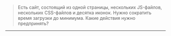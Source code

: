
> Есть сайт, состоящий из одной страницы, нескольких JS-файлов, нескольких CSS-файлов и десятка иконок. Нужно сократить время загрузки до минимума. Какие действия нужно предпринять?

---
